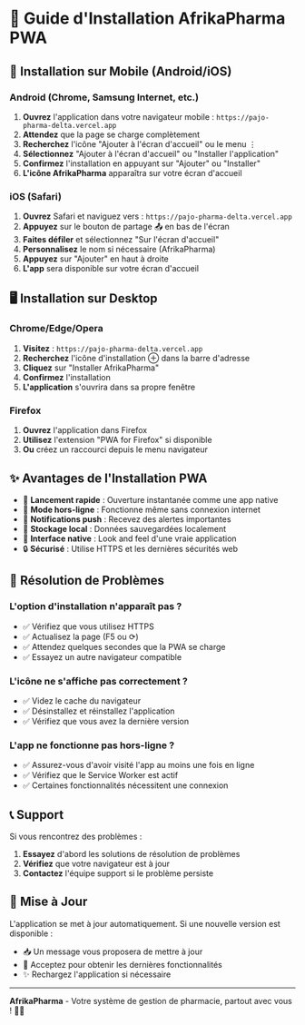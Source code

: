 # 📱 Guide d'Installation AfrikaPharma PWA

## 🎯 Installation sur Mobile (Android/iOS)

### Android (Chrome, Samsung Internet, etc.)
1. **Ouvrez** l'application dans votre navigateur mobile : `https://pajo-pharma-delta.vercel.app`
2. **Attendez** que la page se charge complètement
3. **Recherchez** l'icône "Ajouter à l'écran d'accueil" ou le menu ⋮
4. **Sélectionnez** "Ajouter à l'écran d'accueil" ou "Installer l'application"
5. **Confirmez** l'installation en appuyant sur "Ajouter" ou "Installer"
6. **L'icône AfrikaPharma** apparaîtra sur votre écran d'accueil

### iOS (Safari)
1. **Ouvrez** Safari et naviguez vers : `https://pajo-pharma-delta.vercel.app`
2. **Appuyez** sur le bouton de partage 📤 en bas de l'écran
3. **Faites défiler** et sélectionnez "Sur l'écran d'accueil"
4. **Personnalisez** le nom si nécessaire (AfrikaPharma)
5. **Appuyez** sur "Ajouter" en haut à droite
6. **L'app** sera disponible sur votre écran d'accueil

## 🖥️ Installation sur Desktop

### Chrome/Edge/Opera
1. **Visitez** : `https://pajo-pharma-delta.vercel.app`
2. **Recherchez** l'icône d'installation ⊕ dans la barre d'adresse
3. **Cliquez** sur "Installer AfrikaPharma" 
4. **Confirmez** l'installation
5. **L'application** s'ouvrira dans sa propre fenêtre

### Firefox
1. **Ouvrez** l'application dans Firefox
2. **Utilisez** l'extension "PWA for Firefox" si disponible
3. **Ou** créez un raccourci depuis le menu navigateur

## ✨ Avantages de l'Installation PWA

- 🚀 **Lancement rapide** : Ouverture instantanée comme une app native
- 📱 **Mode hors-ligne** : Fonctionne même sans connexion internet
- 🔔 **Notifications push** : Recevez des alertes importantes
- 💾 **Stockage local** : Données sauvegardées localement
- 🎨 **Interface native** : Look and feel d'une vraie application
- 🔒 **Sécurisé** : Utilise HTTPS et les dernières sécurités web

## 🔧 Résolution de Problèmes

### L'option d'installation n'apparaît pas ?
- ✅ Vérifiez que vous utilisez HTTPS
- ✅ Actualisez la page (F5 ou ⟳)
- ✅ Attendez quelques secondes que la PWA se charge
- ✅ Essayez un autre navigateur compatible

### L'icône ne s'affiche pas correctement ?
- ✅ Videz le cache du navigateur
- ✅ Désinstallez et réinstallez l'application
- ✅ Vérifiez que vous avez la dernière version

### L'app ne fonctionne pas hors-ligne ?
- ✅ Assurez-vous d'avoir visité l'app au moins une fois en ligne
- ✅ Vérifiez que le Service Worker est actif
- ✅ Certaines fonctionnalités nécessitent une connexion

## 📞 Support

Si vous rencontrez des problèmes :
1. **Essayez** d'abord les solutions de résolution de problèmes
2. **Vérifiez** que votre navigateur est à jour
3. **Contactez** l'équipe support si le problème persiste

## 🔄 Mise à Jour

L'application se met à jour automatiquement. Si une nouvelle version est disponible :
- 📥 Un message vous proposera de mettre à jour
- 🔄 Acceptez pour obtenir les dernières fonctionnalités
- ✨ Rechargez l'application si nécessaire

---

**AfrikaPharma** - Votre système de gestion de pharmacie, partout avec vous ! 🏥📱